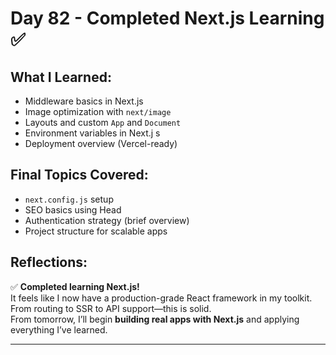 # Day 82 - Completed Next.js Learning ✅

## What I Learned:
- Middleware basics in Next.js
- Image optimization with `next/image`
- Layouts and custom `App` and `Document`
- Environment variables in Next.j   s
- Deployment overview (Vercel-ready)

## Final Topics Covered:
- `next.config.js` setup
- SEO basics using Head
- Authentication strategy (brief overview)
- Project structure for scalable apps

## Reflections:
✅ **Completed learning Next.js!**  
It feels like I now have a production-grade React framework in my toolkit. From routing to SSR to API support—this is solid.  
From tomorrow, I’ll begin **building real apps with Next.js** and applying everything I’ve learned.

---

